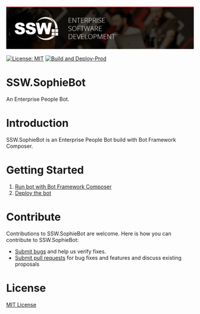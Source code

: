 ![ssw-banner](./_docs/images/ssw-banner.png)

[![License: MIT](https://img.shields.io/badge/License-MIT-blue.svg)](https://opensource.org/licenses/MIT) 
[![Build and Deploy-Prod](https://github.com/SSWConsulting/SSW.SophieBot/actions/workflows/SSW.SophieBot.prod.yml/badge.svg?branch=main)](https://github.com/SSWConsulting/SSW.SophieBot/actions/workflows/SSW.SophieBot.prod.yml)

# SSW.SophieBot

An Enterprise People Bot.

# Introduction

SSW.SophieBot is an Enterprise People Bot build with Bot Framework Composer.

# Getting Started

1. [Run bot with Bot Framework Composer](_docs/Instructions-Compile.md)
2. [Deploy the bot](_docs/Instructions-Deployment.md)

# Contribute

Contributions to SSW.SophieBot are welcome. Here is how you can contribute to SSW.SophieBot:

-   [Submit bugs](https://github.com/SSWConsulting/SSW.SophieBot/issues) and help us verify fixes.
-   [Submit pull requests](https://github.com/SSWConsulting/SSW.SophieBot/pulls) for bug fixes and features and discuss existing proposals

# License

[MIT License](LICENSE)
